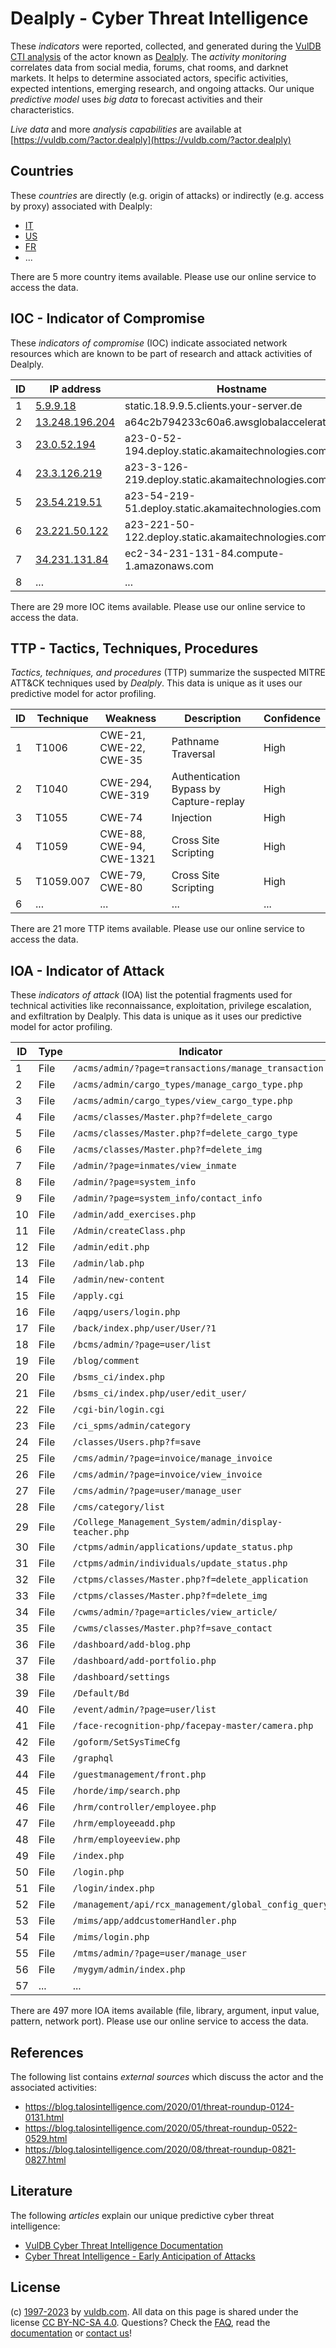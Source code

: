 # Dealply - Cyber Threat Intelligence

These _indicators_ were reported, collected, and generated during the [VulDB CTI analysis](https://vuldb.com/?kb.cti) of the actor known as [Dealply](https://vuldb.com/?actor.dealply). The _activity monitoring_ correlates data from social media, forums, chat rooms, and darknet markets. It helps to determine associated actors, specific activities, expected intentions, emerging research, and ongoing attacks. Our unique _predictive model_ uses _big data_ to forecast activities and their characteristics.

_Live data_ and more _analysis capabilities_ are available at [https://vuldb.com/?actor.dealply](https://vuldb.com/?actor.dealply)

## Countries

These _countries_ are directly (e.g. origin of attacks) or indirectly (e.g. access by proxy) associated with Dealply:

* [IT](https://vuldb.com/?country.it)
* [US](https://vuldb.com/?country.us)
* [FR](https://vuldb.com/?country.fr)
* ...

There are 5 more country items available. Please use our online service to access the data.

## IOC - Indicator of Compromise

These _indicators of compromise_ (IOC) indicate associated network resources which are known to be part of research and attack activities of Dealply.

ID | IP address | Hostname | Campaign | Confidence
-- | ---------- | -------- | -------- | ----------
1 | [5.9.9.18](https://vuldb.com/?ip.5.9.9.18) | static.18.9.9.5.clients.your-server.de | - | High
2 | [13.248.196.204](https://vuldb.com/?ip.13.248.196.204) | a64c2b794233c60a6.awsglobalaccelerator.com | - | High
3 | [23.0.52.194](https://vuldb.com/?ip.23.0.52.194) | a23-0-52-194.deploy.static.akamaitechnologies.com | - | High
4 | [23.3.126.219](https://vuldb.com/?ip.23.3.126.219) | a23-3-126-219.deploy.static.akamaitechnologies.com | - | High
5 | [23.54.219.51](https://vuldb.com/?ip.23.54.219.51) | a23-54-219-51.deploy.static.akamaitechnologies.com | - | High
6 | [23.221.50.122](https://vuldb.com/?ip.23.221.50.122) | a23-221-50-122.deploy.static.akamaitechnologies.com | - | High
7 | [34.231.131.84](https://vuldb.com/?ip.34.231.131.84) | ec2-34-231-131-84.compute-1.amazonaws.com | - | Medium
8 | ... | ... | ... | ...

There are 29 more IOC items available. Please use our online service to access the data.

## TTP - Tactics, Techniques, Procedures

_Tactics, techniques, and procedures_ (TTP) summarize the suspected MITRE ATT&CK techniques used by _Dealply_. This data is unique as it uses our predictive model for actor profiling.

ID | Technique | Weakness | Description | Confidence
-- | --------- | -------- | ----------- | ----------
1 | T1006 | CWE-21, CWE-22, CWE-35 | Pathname Traversal | High
2 | T1040 | CWE-294, CWE-319 | Authentication Bypass by Capture-replay | High
3 | T1055 | CWE-74 | Injection | High
4 | T1059 | CWE-88, CWE-94, CWE-1321 | Cross Site Scripting | High
5 | T1059.007 | CWE-79, CWE-80 | Cross Site Scripting | High
6 | ... | ... | ... | ...

There are 21 more TTP items available. Please use our online service to access the data.

## IOA - Indicator of Attack

These _indicators of attack_ (IOA) list the potential fragments used for technical activities like reconnaissance, exploitation, privilege escalation, and exfiltration by Dealply. This data is unique as it uses our predictive model for actor profiling.

ID | Type | Indicator | Confidence
-- | ---- | --------- | ----------
1 | File | `/acms/admin/?page=transactions/manage_transaction` | High
2 | File | `/acms/admin/cargo_types/manage_cargo_type.php` | High
3 | File | `/acms/admin/cargo_types/view_cargo_type.php` | High
4 | File | `/acms/classes/Master.php?f=delete_cargo` | High
5 | File | `/acms/classes/Master.php?f=delete_cargo_type` | High
6 | File | `/acms/classes/Master.php?f=delete_img` | High
7 | File | `/admin/?page=inmates/view_inmate` | High
8 | File | `/admin/?page=system_info` | High
9 | File | `/admin/?page=system_info/contact_info` | High
10 | File | `/admin/add_exercises.php` | High
11 | File | `/Admin/createClass.php` | High
12 | File | `/admin/edit.php` | High
13 | File | `/admin/lab.php` | High
14 | File | `/admin/new-content` | High
15 | File | `/apply.cgi` | Medium
16 | File | `/aqpg/users/login.php` | High
17 | File | `/back/index.php/user/User/?1` | High
18 | File | `/bcms/admin/?page=user/list` | High
19 | File | `/blog/comment` | High
20 | File | `/bsms_ci/index.php` | High
21 | File | `/bsms_ci/index.php/user/edit_user/` | High
22 | File | `/cgi-bin/login.cgi` | High
23 | File | `/ci_spms/admin/category` | High
24 | File | `/classes/Users.php?f=save` | High
25 | File | `/cms/admin/?page=invoice/manage_invoice` | High
26 | File | `/cms/admin/?page=invoice/view_invoice` | High
27 | File | `/cms/admin/?page=user/manage_user` | High
28 | File | `/cms/category/list` | High
29 | File | `/College_Management_System/admin/display-teacher.php` | High
30 | File | `/ctpms/admin/applications/update_status.php` | High
31 | File | `/ctpms/admin/individuals/update_status.php` | High
32 | File | `/ctpms/classes/Master.php?f=delete_application` | High
33 | File | `/ctpms/classes/Master.php?f=delete_img` | High
34 | File | `/cwms/admin/?page=articles/view_article/` | High
35 | File | `/cwms/classes/Master.php?f=save_contact` | High
36 | File | `/dashboard/add-blog.php` | High
37 | File | `/dashboard/add-portfolio.php` | High
38 | File | `/dashboard/settings` | High
39 | File | `/Default/Bd` | Medium
40 | File | `/event/admin/?page=user/list` | High
41 | File | `/face-recognition-php/facepay-master/camera.php` | High
42 | File | `/goform/SetSysTimeCfg` | High
43 | File | `/graphql` | Medium
44 | File | `/guestmanagement/front.php` | High
45 | File | `/horde/imp/search.php` | High
46 | File | `/hrm/controller/employee.php` | High
47 | File | `/hrm/employeeadd.php` | High
48 | File | `/hrm/employeeview.php` | High
49 | File | `/index.php` | Medium
50 | File | `/login.php` | Medium
51 | File | `/login/index.php` | High
52 | File | `/management/api/rcx_management/global_config_query` | High
53 | File | `/mims/app/addcustomerHandler.php` | High
54 | File | `/mims/login.php` | High
55 | File | `/mtms/admin/?page=user/manage_user` | High
56 | File | `/mygym/admin/index.php` | High
57 | ... | ... | ...

There are 497 more IOA items available (file, library, argument, input value, pattern, network port). Please use our online service to access the data.

## References

The following list contains _external sources_ which discuss the actor and the associated activities:

* https://blog.talosintelligence.com/2020/01/threat-roundup-0124-0131.html
* https://blog.talosintelligence.com/2020/05/threat-roundup-0522-0529.html
* https://blog.talosintelligence.com/2020/08/threat-roundup-0821-0827.html

## Literature

The following _articles_ explain our unique predictive cyber threat intelligence:

* [VulDB Cyber Threat Intelligence Documentation](https://vuldb.com/?kb.cti)
* [Cyber Threat Intelligence - Early Anticipation of Attacks](https://www.scip.ch/en/?labs.20201022)

## License

(c) [1997-2023](https://vuldb.com/?kb.changelog) by [vuldb.com](https://vuldb.com/?kb.about). All data on this page is shared under the license [CC BY-NC-SA 4.0](https://creativecommons.org/licenses/by-nc-sa/4.0/). Questions? Check the [FAQ](https://vuldb.com/?kb.faq), read the [documentation](https://vuldb.com/?kb) or [contact us](https://vuldb.com/?contact)!
